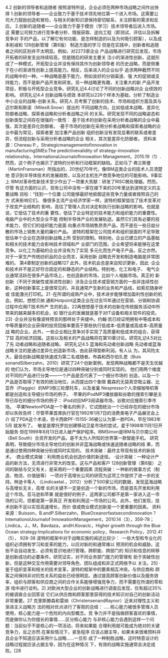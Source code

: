 4.2
创新的领导者和追随者
按照波特所说，企业必须在两种市场战略之间作出快择
1.创新的领导者——企业致力于基于技术领先地位第一个进入市场。这需要公
司大力鼓励创造和冒险，与相关的新知识源保持密切联系，关注顾客的需求和反应。
2.创新的追随者——企业致力于基于模仿（学习）技术领导者后进入市场。这
需要公司努力进行竞争者分析、情报获取、逆向工程（即测试、评估以及拆解竞争对
手的产品，以了解它有何功能、是怎样制造的以及为何吸引顾客），以及成本削减和
126创新管理（第6版）
制造方面的学习
但是在实践中，创新者和追随者之间的区别并不太明显。例如，对2273家企业
产品战略进行研究后发现，市场开拓者的研发支出持续较高，但是随后的研发主要关
注小的渐进性创新。这就形成了一种模式，开拓型企业并没有保持其作为创新领导者
的历史战略，而是侧重于在小的渐进性创新上提高能力。相反，后来进入的企业似乎
追求两种截然不同的战略中的一种。一种战略是基于能力，例如良好的分销渠道、强
大的促销或支持能力，而不是新产品开发和研发。另一种战略更有趣，关注重大的新
产品开发项目，积极与开拓型企业竞争。研究礼记4.4讨论了不同的创新战略对企
业绩效的影响。
研究礼记4.4
创新战略与绩效
本研究以226个样本为基础，分析了制造业中小企业的战略-创新关系。研究人
员考察了创新的技术、市场和组织方面及其与迈尔斯和斯诺（Miles8.Snow）提出的
不同战略方向，比如低成本战略、差异化防御者战略、探索者战略和分析者战略之间
的关系。研究发现不同的战略姿态和创新类型之间存在很强的一致性：
基于技术的创新在采用分析者战略的企业中最强，其次是差异化防御者。
·基于市场的创新在采用分析者战略和探索者战略的企业中最为常见，探索者更
加注重产品创新
组织创新没有发现显著的联系或者差异，但流程创新与采用分析者战略的企业
相关，其次是差异化防御者。
资料来源：Chereau P.，Strategicmanagementofinnovation in manufacturingSMEs:The predictivevalidity
of strategy-innovation relationship，InternationalJournalofInnowation Management，2015.19（1）.
然而，这个例子也揭示了波特的分析和行动框架的缺陷。正如马了·弗兰斯曼
（MartinFransman）所指出的，20世纪70年代，像IBM这类企业的技术人员清楚地
意识到半导体技术的发展趋势，以及对主机生产商竞争地位的可能影响。9事实上
IBM对革命性新技术至少作出了一项重大贡献：研发了RISC微处理器。然而，尽管
有这方面的认识，现有公司中没有一家在接下来的20年里达到波特定义的主要战略
目标：“找到一个位置·公司能够最好地抵御这些竞争力量或者按照自己的方
式来影响它们。
像很多主流产业经济学家一样，波特的框架低估了技术变革对于改变产业结构的
影响，高估了管理人员对决定和执行创新战略的影响。也就是说，它低估了技术的重
要性，低估了企业特定的技术能力和组织能力的重要性。电脑产业中的大型企业不能
控制半导体产业的发展轨迹。虽然它们具有必要的技术能力，但它们的组织能力是面
向重点市场销售昂贵产品，而不是在一些日益分散的市场上销售大量的廉价产品。
波特的框架在公司技术和组织层面的不足导致低估单个企业在选择创新战略上所
受到的限制。特别地，企业已建立的产品基础和相关的技术能力会影响技术领域和产
业部门的范围，企业希望将来能够在这里竞争。以化工为基础的企业并没有为了实现
多元化而生产电子产品，反之亦然。对于一家生产传统纺织品的企业而言，采用创新
战略去开发和制造电脑是非常困难的。
第4章制定创新的战略127
此外，技术机会总是来自知识更新，因此
·企业和技术并不是正好符合固定的和静态的产业结构。特别地，化工和电子、
电气企业通常活跃在很多产品市场上，也创造新的市场，比如个人电脑市场。真正的
新创新（不同于突破性或渐进性创新）涉及企业技术或营销方面的一些非连续性创
新，这种创新事实上是很常见的，并且通常产生新的业务和产品线，如索尼随身听或
佳能激光打印机。21
·在所谓的成熟产业中，技术进步能够增加盈利性创新的机会。例如，想想贝纳
通和Hotpoint这类企业在过去15年通过在营销、分销和协调过程中应用IT技术所产
生的机会。22再想想基于技术的创新在传统服务活动中所带来的越来越多的机会，如
银行业的发展就是基于对IT设备和相关软件的投资。23]
·企业并没有像波特预言的那样处于夹缝中。约翰·凯已经证明拥有中等成本和
中等质量的企业获得的投资回报率要高于那些执行低成本-低质量或高成本-高质量战
略的企业。此外，一些企业相比竞争对手实现了高质量和低成本的组合，获得了较
高的经济回报。这些以及相关的产品战略将在第10章讨论。研究礼记4.5对比了先
动者战略和追随者战略。
研究礼记4.5
蓝海和先动者创新战略
先动者或蓝海战略关注的是通过差异化创造新市场，由此获得垫断利润。有人认
为，其风险太大，最佳创新战略是快速成为第二名或随者。布森和西尔伯扎恩（Buis
sonandSilberzahn，2010）研究了24个创新案例，发现两种战略都不是天生优越的
他们认为，市场主导地位是通过四种突破分别或同时实现的。
他们用两个维度对不同的产品进行分类——一个产品是否代表了一个细分市场的
创造，以及一个产品是否取得了有效的统治地位，从而提出四个象限
戴森的无袋真空吸尘器、比亚乔（Piaggio）的MP3倒三轮摩托车，以及雀巢
Nespresso个人浓缩咖啡机等都是创造和主导细分市场的例子。
·苹果的iPodMP3播放器和谷歌的搜索引攀是主导已存在的细分市场的例子：
iPod对应MP3阅读器市场，谷歌对应搜索引季市场。
·苹果NewtonPDA是一个著名的例子，它试图统治一个已经存在的细分市场
却以失败告终：尽管苹果首席执行官在1992年1月7日的消费类电子产品展览会上介
绍了PDA这个术语，但卡西欧PF-15155-36被公认为第一款PDA，早在1983年5月
就发布了。
·敏星是摩托罗拉创建移动卫星市场的尝试，星于1998年11月1日开始服务
但在1999年8月13日进入破产保护程序。IBMSimon是IBM与贝尔南公司（Bell
South）合资开发的产品，是不太为人所知的世界第一款智能手机。
研究表明，导致细分市场主导地位的创新并非蓝海战略或快速追随者战略的结
果，而是通过使用四种突破分别或同时实现的。
技术突破：最终主导现有技术的新技术。
·商业模式突破：利用商业机会创造价值的新途径。
·设计突破：一种设计产品的新方法，无须进行非常大的改变。这与产品和客户
128创新管理（第6版）
之间的联结与交又有关，是采用的一个重要因素
流程突破：一种新的做事方式（制造、物流、价值链等）
一项对于高增长公司的研究为这项工作提供了进一步的支持。林迪卡等人
（Lindicaetal.，2012）分析了500家公司的数据，发现蓝海战略与高增长无关，高增
长的关键不一定是创造一个新的市场，而是首先开发和利用这个市场。亚马逊和苹果
就是很好的例子，这两家公司都不是第一家进入这一市场的公司，但都是第一家真正
开发和利用这一市场的公司。此外，他们发现，技术创新不足以实现高速增长，而价
值或商业模式创新是一个更重要的因素。
资料来源：Buisson，B.andP.Silberzahn，BlueOceanorfastsecondinnovation？IntemationolJournalof
InnowationManagement，2010.14（3），359-78；Lindica，J.，M，Bavdaza，andH.Kovaclc，Higher
growth through the Blue Ocean strategy:Implications for economic policy，Research Policy，2012.41（5），
928-38
波特的框架中对于战略实施的闻述比较少：
·一些大型和专业化的组织必须拥有学习和变革的能力，以应对新的和通常难以
预测的机会和威胁。这些不会自动发生，必须有意识地进行管理。跨职能、跨部门的
知识和信息的转移是创新成功的必要条件。研究证实，对不同业务部门能力的管理有
助于突破性创新，但是这种交互作用需要对领导角色、团队组成和非正式网络予以
关注。25]
·鉴于组织变革和相关的技术变革，波特的框架中的要素相互冲突。与供应商和
顾客之间保持非对抗性关系的益处已经很明显。通过提高顾客创新价值以及服务效
率，组织与顾客和供应商之间的合作关系能够增强竞争力，而不需要在所谓的零和游
戏中进行谈判。2]
对欧洲大型企业的创新战略进行调查后发现，仅有超过35%的被调查企业回答说
它们从供应商和顾客那里获得的技术知识对自己的创新活动非常重要。27
克里斯滕森和雷纳（ChristensenandRaynor）近来对理性主义和渐进主义战略方
法的相对优点进行了客观的总结：
.....核心能力被很多管理人员使用，核心能力是一个危险的内向型概念。竞
争力并不是指做顾客喜欢的事情，而是做你认为你擅长的事情......区分核心能力
与非核心能力会遇到这样一个问题：当前似乎不是核心的一项活动，将来如果能
合理利用就可能成为绝对的关键竞争力，反之亦然.在某些情况下，紧急程序
应该占据主导，如果未来很难预料并且企业不知道应该采用什么战略......一旦形
成了一种制胜战略，这时特意设计的战略过程就应该占据主导，因为在这种情况
下，有效的战略实施通常会决定成败。[28
